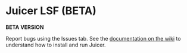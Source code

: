 # Juicer LSF (BETA)

**BETA VERSION**

Report bugs using the Issues tab. See the [documentation on the wiki](https://github.com/theaidenlab/juicer/wiki/Running-Juicer-on-a-cluster) to understand how to install and run Juicer.
